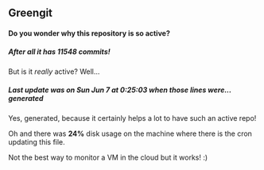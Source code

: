 ## Greengit

#### Do you wonder why this repository is so active?

##### After all it has 11548 commits!

But is it *really* active? Well...

##### Last update was on Sun Jun 7 at 0:25:03 when those lines were... generated

Yes, generated, because it certainly helps a lot to have such an active repo!

Oh and there was **24%** disk usage on the machine
where there is the cron updating this file.

Not the best way to monitor a VM in the cloud but it works! :)

